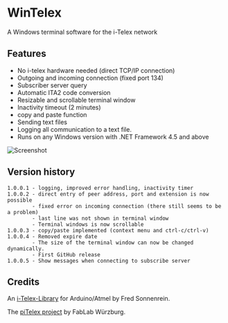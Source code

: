 # WinTelex
A Windows terminal software for the i-Telex network

## Features
- No i-telex hardware needed (direct TCP/IP connection)
- Outgoing and incoming connection (fixed port 134)
- Subscriber server query
- Automatic ITA2 code conversion
- Resizable and scrollable terminal window
- Inactivity timeout (2 minutes)
- copy and paste function
- Sending text files
- Logging all communication to a text file.
- Runs on any Windows version with .NET Framework 4.5 and above 

![Screenshot](https://github.com/detlefgerhardt/WinTelex/blob/master/WinTelexScreen.png)

## Version history

```
1.0.0.1 - logging, improved error handling, inactivity timer
1.0.0.2 - direct entry of peer address, port and extension is now possible
        - fixed error on incoming connection (there still seems to be a problem)
        - last line was not shown in terminal window
        - Terminal windows is now scrollable
1.0.0.3 - copy/paste implemented (context menu and ctrl-c/ctrl-v)
1.0.0.4 - Removed expire date
        - The size of the terminal window can now be changed dynamically.
        - First GitHub release
1.0.0.5 - Show messages when connecting to subscribe server
```

## Credits

An [i-Telex-Library](https://sourceforge.net/projects/itelex) for Arduino/Atmel by Fred Sonnenrein.

The [piTelex project](https://github.com/fablab-wue/piTelex) by FabLab Würzburg.
